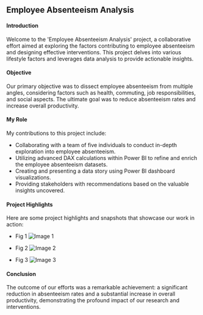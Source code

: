## Employee Absenteeism Analysis

#### Introduction

Welcome to the 'Employee Absenteeism Analysis' project, a collaborative effort aimed at exploring the factors contributing to employee absenteeism and designing effective interventions. This project delves into various lifestyle factors and leverages data analysis to provide actionable insights.

#### Objective

Our primary objective was to dissect employee absenteeism from multiple angles, considering factors such as health, commuting, job responsibilities, and social aspects. The ultimate goal was to reduce absenteeism rates and increase overall productivity.

#### My Role

My contributions to this project include:

- Collaborating with a team of five individuals to conduct in-depth exploration into employee absenteeism.
- Utilizing advanced DAX calculations within Power BI to refine and enrich the employee absenteeism datasets.
- Creating and presenting a data story using Power BI dashboard visualizations.
- Providing stakeholders with recommendations based on the valuable insights uncovered.

#### Project Highlights

Here are some project highlights and snapshots that showcase our work in action:

- Fig 1
   ![Image 1](images/a.jpg)

- Fig 2
   ![Image 2](images/b.jpg)

- Fig 3
   ![Image 3](images/c.jpg)

#### Conclusion

The outcome of our efforts was a remarkable achievement: a significant reduction in absenteeism rates and a substantial increase in overall productivity, demonstrating the profound impact of our research and interventions.
